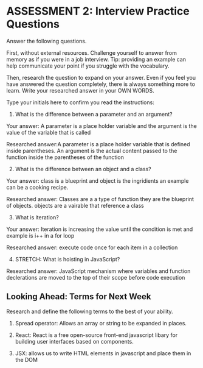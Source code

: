 # ASSESSMENT 2: Interview Practice Questions

Answer the following questions.

First, without external resources. Challenge yourself to answer from memory as if you were in a job interview. Tip: providing an example can help communicate your point if you struggle with the vocabulary.

Then, research the question to expand on your answer. Even if you feel you have answered the question completely, there is always something more to learn. Write your researched answer in your OWN WORDS.

Type your initials here to confirm you read the instructions:

1. What is the difference between a parameter and an argument?

Your answer: A parameter is a place holder variable and the argument is the value of the variable that is called

Researched answer:A parameter is a place holder variable that is defined inside parentheses. An argument is the actual content passed to the function inside the parentheses of the function

2. What is the difference between an object and a class?

Your answer: class is a blueprint and object is the ingridients an example can be a cooking recipe. 

Researched answer: Classes are a a type of function they are the blueprint of objects. objects are a vairable that reference a class

3. What is iteration?

Your answer: Iteration is increasing the value until the condition is met and example is i++ in a for loop

Researched answer: execute code once for each item in a collection

4. STRETCH: What is hoisting in JavaScript?

Researched answer: JavaScript mechanism where variables and function declerations are moved to the top of their scope before code execution

## Looking Ahead: Terms for Next Week

Research and define the following terms to the best of your ability.

1. Spread operator: Allows an array or string to be expanded in places.

2. React: React is a free open-source front-end javascript libary for building user interfaces based on components.

3. JSX: allows us to write HTML elements in javascript and place them in the DOM
